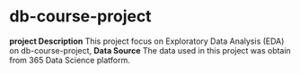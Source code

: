 # db-course-project
**project Description**
 This project focus on Exploratory Data Analysis (EDA) on db-course-project, 
 **Data Source**
 The data used in this project was obtain from 365 Data Science platform.
